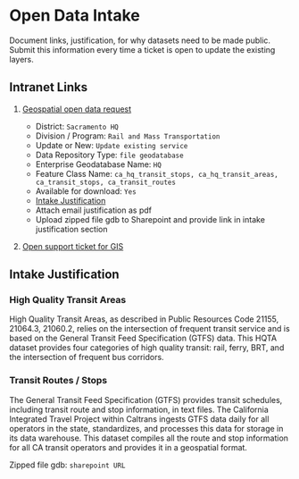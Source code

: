 # Open Data Intake 

Document links, justification, for why datasets need to be made public. Submit this information every time a ticket is open to update the existing layers.

## Intranet Links
1. [Geospatial open data request](https://sv03tmcpo.ct.dot.ca.gov/portal/apps/sites/#/geep/pages/open-data-request)
    * District: `Sacramento HQ`
    * Division / Program: `Rail and Mass Transportation`
    * Update or New: `Update existing service`
    * Data Repository Type: `file geodatabase`
    * Enterprise Geodatabase Name: `HQ`
    * Feature Class Name: `ca_hq_transit_stops, ca_hq_transit_areas, ca_transit_stops, ca_transit_routes`
    * Available for download: `Yes`
    * [Intake Justification](#intake-justification)
    * Attach email justification as pdf 
    * Upload zipped file gdb to Sharepoint and provide link in intake justification section
    
1. [Open support ticket for GIS](https://sv03tmcpo.ct.dot.ca.gov/portal/apps/sites/#/geep/pages/support-request)

## Intake Justification
### High Quality Transit Areas

High Quality Transit Areas, as described in Public Resources Code 21155, 21064.3, 21060.2, relies on the intersection of frequent transit service and is based on the General Transit Feed Specification (GTFS) data. This HQTA dataset provides four categories of high quality transit: rail, ferry, BRT, and the intersection of frequent bus corridors. 

### Transit Routes / Stops

The General Transit Feed Specification (GTFS) provides transit schedules, including transit route and stop information, in text files. The California Integrated Travel Project within Caltrans ingests GTFS data daily for all operators in the state, standardizes, and processes this data for storage in its data warehouse. This dataset compiles all the route and stop information for all CA transit operators and provides it in a geospatial format.

Zipped file gdb: `sharepoint URL`